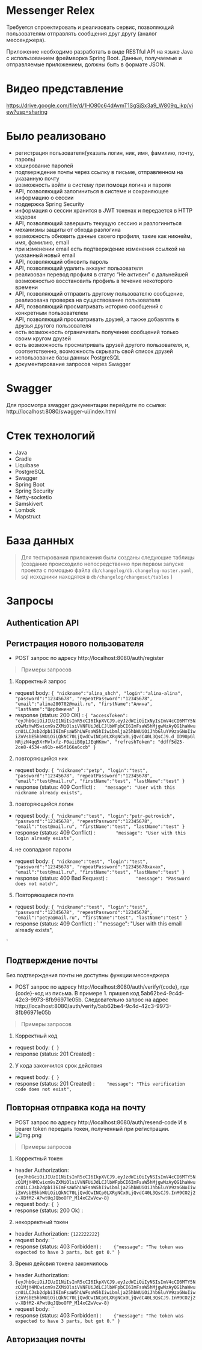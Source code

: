 # Messenger Relex
Требуется спроектировать и реализовать сервис, позволяющий пользователям отправлять сообщения друг другу (аналог мессенджера).

Приложение необходимо разработать в виде RESTful API на языке Java с использованием фреймворка Spring Boot. Данные, получаемые и отправляемые приложением, должны быть в формате JSON.

# Видео представление

https://drive.google.com/file/d/1HO80c64dAvmT1SgSjSx3a9_W809q_ikp/view?usp=sharing

# Было реализовано
- регистрация пользователя(указать логин, ник, имя, фамилию, почту, пароль)
- хэширование паролей
- подтверждение почты через ссылку  в письме, отправленном на указанную почту
- возможность войти в систему при помощи логина и пароля
- API, позволяющий залогиниться в системе и сохраняющее информацию о сессии
- поддержка Spring Security
- информация о сессии хранится в JWT токенах и передается в HTTP хэдерах
- API, позволяющий завершить текущую сессию и разлогиниться
- механизмы защиты от обхода разлогина
- возможность обновить данные своего профиля, такие как никнейм, имя, фамилию, email
- при изменении email есть подтверждение изменения ссылкой на указанный новый email
- API, позволяющий обновить пароль
- API, позволяющий удалить аккаунт пользователя
- реализован перевод профиля в статус “Не активен” с дальнейшей возможностью восстановить профиль в течение некоторого времени
- API, позволяющий отправить другому пользователю сообщение, реализована проверка на существование пользователя
- API, позволяющий просматривать историю сообщений с конкретным пользователем
- API, позволяющий просматривать друзей, а также добавлять в друзья другого пользователя
- есть возможность ограничивать получение сообщений только своим кругом друзей
- есть возможность просматривать друзей другого пользователя, и, соответственно, возможность скрывать свой список друзей
- использование базы данных PostgreSQL
- документирование запросов через Swagger

# Swagger
Для просмотра swagger документации перейдите по ссылке: http://localhost:8080/swagger-ui/index.html

# Стек технологий
- Java
- Gradle
- Liquibase
- PostgreSQL
- Swagger
- Spring Boot
- Spring Security
- Netty-socketio
- Samskivert
- Lombok
- Mapstruct

# База данных
> Для тестирования приложения были созданы следующие таблицы (создание происходило непосредственно при первом запуске проекта с помощью файла `db/changelog/db.changelog-master.yaml`, sql исходники находятся в `db/changelog/changeset/tables` )


# Запросы
## Authentication API
## Регистрация нового пользователя
- POST запрос по адресу http://localhost:8080/auth/register
> Примеры запросов
1. Корректный запрос
- request body:
  `{
  "nickname":"alina_shch",
  "login":"alina-alina",
  "password":"12345678",
  "repeatPassword":"12345678",
  "email":"alina280702@mail.ru",
  "firstName":"Алина",
  "lastName":"Щербинина"
  }`
- response (status: 200 OK) :
  `{
  "accessToken": "eyJhbGciOiJIUzI1NiIsInR5cCI6IkpXVCJ9.eyJzdWIiOiIxNyIsImV4cCI6MTY5NzQwMzYwMSwicm9sZXMiOlsiVVNFUiJdLCJlbWFpbCI6ImFsaW5hMjgwNzAyQG1haWwucnUiLCJsb2dpbiI6ImFsaW5hLWFsaW5hIiwibmlja25hbWUiOiJhbGluYV9zaGNoIiwiZnVsbE5hbWUiOiLQkNC70LjQvdCwINCp0LXRgNCx0LjQvdC40L3QsCJ9.d_ID9UpGlNRjzN4qq5XrMvlxfz-F0aiiB0p1JEqHKmw",
  "refreshToken": "ddff5d25-2ce8-4534-a91b-e45f166a6ccb"
  }`

2. повторяющийся ник
- request body:
  `{
  "nickname":"petp",
  "login":"test",
  "password":"12345678",
  "repeatPassword":"12345678",
  "email":"test@mail.ru",
  "firstName":"test",
  "lastName":"test"
  }`
- response (status: 409 Conflict) :
  `    "message": "User with this nickname already exists",
  `
3. повторяющийся логин
- request body:
  `{
  "nickname":"test",
  "login":"petr-petrovich",
  "password":"12345678",
  "repeatPassword":"12345678",
  "email":"test@mail.ru",
  "firstName":"test",
  "lastName":"test"
  }`
- response (status: 409 Conflict) :
  `        "message": "User with this login already exists",
  `
4. не совпадают пароли
- request body:
  `{
  "nickname":"test",
  "login":"test",
  "password":"12345678",
  "repeatPassword":"12345678xaxax",
  "email":"test@mail.ru",
  "firstName":"test",
  "lastName":"test"
  }`
- response (status: 400 Bad Request) :
  `           "message": "Password does not match",
  `
5. Повторяющаяся почта
- request body:
  `{
  "nickname":"test",
  "login":"test",
  "password":"12345678",
  "repeatPassword":"12345678",
  "email":"petya@mail.ru",
  "firstName":"test",
  "lastName":"test"
  }`
- response (status: 409 Conflict) :
  `               "message": "User with this email already exists",

`
## Подтверждение почты
Без подтверждения почты не доступны функции мессенджера
- POST запрос по адресу http://localhost:8080/auth/verify/{code}, где {code}-код из письма.
  В примере 1. пришел код  5ab62be4-9c4d-42c3-9973-8fb96971e05b. Следовательно запрос на адрес http://localhost:8080/auth/verify/5ab62be4-9c4d-42c3-9973-8fb96971e05b
> Примеры запросов
1. Корректный код
- request body:
  `{
  }`
- response (status: 201 Created) :
  ` `
2. У кода закончился срок действия
- request body:
  `{
  }`
- response (status: 201 Created) :
  `     "message": "This verification code does not exist",
  `
## Повторная отправка кода на почту
- POST запрос по адресу http://localhost:8080/auth/resend-code
И в bearer token передать токен, полученный при регистрации.
- ![img.png](img.png)
> Примеры запросов
1. Корректный токен
- header Authorization: `{eyJhbGciOiJIUzI1NiIsInR5cCI6IkpXVCJ9.eyJzdWIiOiIyNSIsImV4cCI6MTY5NzQ1MjY4MCwicm9sZXMiOlsiVVNFUiJdLCJlbWFpbCI6ImFsaW5hMjgwNzAyQG1haWwucnUiLCJsb2dpbiI6ImFsaW5hLWFsaW5hIiwibmlja25hbWUiOiJhbGluYV9zaGNoIiwiZnVsbE5hbWUiOiLQkNC70LjQvdCwINCp0LXRgNCx0LjQvdC40L3QsCJ9.InM9CO2j2v-XBfM2-APwtUqJQboOFP_M14xCZwVcw-8}`
- request body:
  `{
  }`
- response (status: 200 Ok) :
  `     
  `
2. некорректный токен
- header Authorization: `{122222222}`
- request body:
  ``
- response (status: 403 Forbidden) :
  `     {"message": "The token was expected to have 3 parts, but got 0."
  }
  `
3. Время дейсвия токена закончилось 
- header Authorization: `{eyJhbGciOiJIUzI1NiIsInR5cCI6IkpXVCJ9.eyJzdWIiOiIyNSIsImV4cCI6MTY5NzQ1MjY4MCwicm9sZXMiOlsiVVNFUiJdLCJlbWFpbCI6ImFsaW5hMjgwNzAyQG1haWwucnUiLCJsb2dpbiI6ImFsaW5hLWFsaW5hIiwibmlja25hbWUiOiJhbGluYV9zaGNoIiwiZnVsbE5hbWUiOiLQkNC70LjQvdCwINCp0LXRgNCx0LjQvdC40L3QsCJ9.InM9CO2j2v-XBfM2-APwtUqJQboOFP_M14xCZwVcw-8}`
- request body:
  ``
- response (status: 403 Forbidden) :
  `     {"message": "The token was expected to have 3 parts, but got 0."
  }
  `
## Авторизация почты




